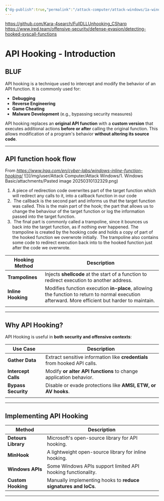 ```yaml
---
{"dg-publish":true,"permalink":"/attack-computer/attack-windows/1a-windows-defense-mechanism/2-edr-evasion/3-api-hooking/","noteIcon":"","created":"2025-04-15T14:11:19.622-04:00"}
---
```


















https://github.com/Kara-4search/FullDLLUnhooking_CSharp
https://www.ired.team/offensive-security/defense-evasion/detecting-hooked-syscall-functions


# API Hooking - Introduction

## BLUF

API hooking is a technique used to intercept and modify the behavior of an API function. It is commonly used for:
- **Debugging**
- **Reverse Engineering**
- **Game Cheating**
- **Malware Development** (e.g., bypassing security measures)

API hooking replaces an **original API function** with a **custom version** that executes additional actions **before or after** calling the original function. This allows modification of a program's behavior **without altering its source code**.

---

## API function hook flow

From *https://www.lrqa.com/en/cyber-labs/windows-inline-function-hooking/*
![](/img/user/Attack Computer/Attack Windows/1. Windows Basic/attachments/Pasted image 20250310132329.png)
1. A piece of redirection code overwrites part of the target function which will redirect any calls to it, into a callback function in our code
2.  The callback is the second part and informs us that the target function was called. This is the main part of the hook; the part that allows us to change the behaviour of the target function or log the information passed into the target function.
3.  The final part is commonly called a trampoline, since it bounces us back into the target function, as if nothing ever happened. The trampoline is created by the hooking code and holds a copy of part of the hooked function we overwrote initially.  The trampoline also contains some code to redirect execution back into to the hooked function just after the code we overwrote.

| Hooking Method     | Description                                                                                                                                     |
| ------------------ | ----------------------------------------------------------------------------------------------------------------------------------------------- |
| **Trampolines**    | Injects **shellcode** at the start of a function to redirect execution to another address.<br>                                                  |
| **Inline Hooking** | Modifies function execution **in-place**, allowing the function to return to normal execution afterward. More efficient but harder to maintain. |
|                    |                                                                                                                                                 |

---

## **Why API Hooking?**
API Hooking is useful in **both security and offensive contexts**:

| Use Case            | Description                                                               |
| ------------------- | ------------------------------------------------------------------------- |
| **Gather Data**     | Extract sensitive information like **credentials** from hooked API calls. |
| **Intercept Calls** | Modify **or alter API functions** to change application behavior.         |
| **Bypass Security** | Disable or evade protections like **AMSI, ETW, or AV hooks**.             |
|                     |                                                                           |

---

## **Implementing API Hooking**
| Method | Description |
|--------|-------------|
| **Detours Library** | Microsoft's open-source library for API hooking. |
| **MinHook** | A lightweight open-source library for inline hooking. |
| **Windows APIs** | Some Windows APIs support limited API hooking functionality. |
| **Custom Hooking** | Manually implementing hooks to **reduce signatures and IoCs**. |

---
